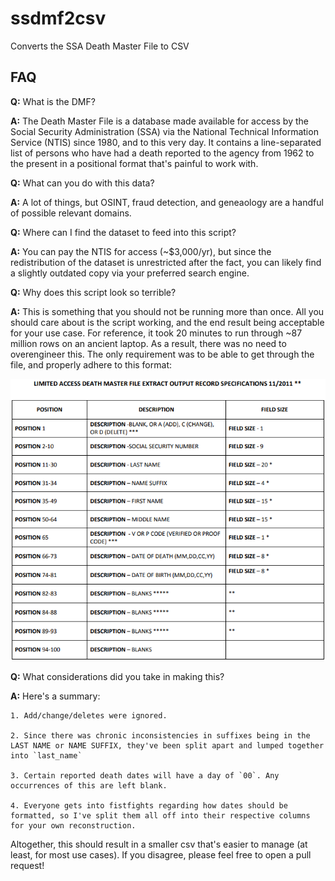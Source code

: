 # ssdmf2csv

Converts the SSA Death Master File to CSV

## FAQ

**Q:** What is the DMF?

**A:** The Death Master File is a database made available for access by the Social Security Administration (SSA) via the National Technical Information Service (NTIS) since 1980, and to this very day. It contains a line-separated list of persons who have had a death reported to the agency from 1962 to the present in a positional format that's painful to work with.

**Q:** What can you do with this data?

**A:** A lot of things, but OSINT, fraud detection, and geneaology are a handful of possible relevant domains.

**Q:** Where can I find the dataset to feed into this script?

**A:** You can pay the NTIS for access (~$3,000/yr), but since the redistribution of the dataset is unrestricted after the fact, you can likely find a slightly outdated copy via your preferred search engine.

**Q:** Why does this script look so terrible?

**A:** This is something that you should not be running more than once. All you should care about is the script working, and the end result being acceptable for your use case. For reference, it took 20 minutes to run through ~87 million rows on an ancient laptop. As a result, there was no need to overengineer this. The only requirement was to be able to get through the file, and properly adhere to this format:

![format](format.png)


**Q:** What considerations did you take in making this?

**A:** Here's a summary:

    1. Add/change/deletes were ignored.

    2. Since there was chronic inconsistencies in suffixes being in the LAST NAME or NAME SUFFIX, they've been split apart and lumped together into `last_name`

    3. Certain reported death dates will have a day of `00`. Any occurrences of this are left blank.

    4. Everyone gets into fistfights regarding how dates should be formatted, so I've split them all off into their respective columns for your own reconstruction.

Altogether, this should result in a smaller csv that's easier to manage (at least, for most use cases). If you disagree, please feel free to open a pull request!